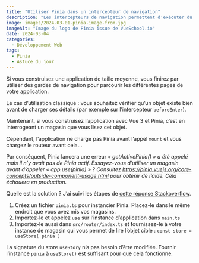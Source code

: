 ```yaml
---
title: "Utiliser Pinia dans un intercepteur de navigation"
description: "Les intercepteurs de navigation permettent d'exécuter du code à certaines étapes de la navigation. L'utilisation de Pinia sur ces intercepteurs nécessite une petite astuce d'implémentation. Voyons cela de plus près."
image: images/2024-03-01-pinia-image-from.jpg
imageAlt: "Image du logo de Pinia issue de VueSchool.io"
date: 2024-03-04
categories:
  - Développement Web
tags:
  - Pinia
  - Astuce du jour
---
```


Si vous construisez une application de taille moyenne, vous finirez par utiliser des gardes de navigation pour parcourir les différentes pages de votre application.

Le cas d’utilisation classique : vous souhaitez vérifier qu’un objet existe bien avant de charger ses détails (par exemple sur l’intercepteur `beforeEnter`).

Maintenant, si vous construisez l’application avec Vue 3 et Pinia, c’est en interrogeant un magasin que vous lisez cet objet.

Cependant, l’application ne charge pas Pinia avant l’appel `mount` et vous chargez le routeur avant cela…

Par conséquent, Pinia lancera une erreur _« getActivePinia() » a été appelé mais il n’y avait pas de Pinia actif. Essayez-vous d’utiliser un magasin avant d’appeler « app.use(pinia) » ? Consultez https://pinia.vuejs.org/core-concepts/outside-component-usage.html pour obtenir de l’aide. Cela échouera en production._

Quelle est la solution ? J’ai suivi les étapes de [cette réponse Stackoverflow](https://stackoverflow.com/a/70714477).

1. Créez un fichier `pinia.ts` pour instancier Pinia. Placez-le dans le même endroit que vous avez mis vos magasins.
2. Importez-le et appelez `use` sur l’instance d’application dans `main.ts`
3. Importez-le aussi dans `src/router/index.ts` et fournissez-le à votre instance de magasin qui vous permet de lire l’objet cible : `const store = useStore( pinia )`

La signature du store `useStory` n’a pas besoin d’être modifiée. Fournir l’instance `pinia` à `useStore()` est suffisant pour que cela fonctionne.
